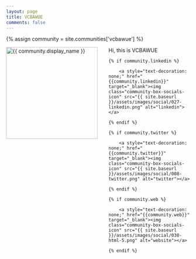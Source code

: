 ```yaml
---
layout: page
title: VCBAWUE
comments: false
---
```

{% assign community = site.communities['vcbawue'] %}

<img style="float: left; width: 250px; margin-right: 30px;" src="{{ site.url }}{{ community.picture | relative_url }}" alt="{{ community.display_name }}">Hi, this is VCBAWUE

<div class="social-button-member">

    {% if community.linkedin %}

        <a style="text-decoration: none;" href="{{community.linkedin}}" target="_blank"><img class="community-box-socials-icon" src="{{ site.baseurl }}/assets/images/social/027-linkedin.png" alt="linkedin"></a>

    {% endif %}

    {% if community.twitter %}

        <a style="text-decoration: none;" href="{{community.twitter}}" target="_blank"><img class="community-box-socials-icon" src="{{ site.baseurl }}/assets/images/social/008-twitter.png" alt="twitter"></a>

    {% endif %}

    {% if community.web %}

        <a style="text-decoration: none;" href="{{community.web}}" target="_blank"><img class="community-box-socials-icon" src="{{ site.baseurl }}/assets/images/social/030-html-5.png" alt="website"></a>

    {% endif %}

</div>